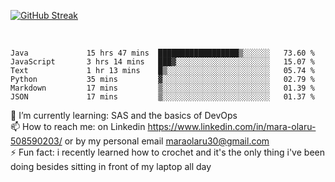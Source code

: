 

[![GitHub Streak](https://streak-stats.demolab.com?user=MaraxD&theme=tokyonight)](https://git.io/streak-stats)
 
 
 <br/>

<!--START_SECTION:waka-->

```text
Java             15 hrs 47 mins  ██████████████████▒░░░░░░   73.60 %
JavaScript       3 hrs 14 mins   ███▓░░░░░░░░░░░░░░░░░░░░░   15.07 %
Text             1 hr 13 mins    █▒░░░░░░░░░░░░░░░░░░░░░░░   05.74 %
Python           35 mins         ▓░░░░░░░░░░░░░░░░░░░░░░░░   02.79 %
Markdown         17 mins         ▒░░░░░░░░░░░░░░░░░░░░░░░░   01.39 %
JSON             17 mins         ▒░░░░░░░░░░░░░░░░░░░░░░░░   01.37 %
```

<!--END_SECTION:waka-->
<!--[![willianrod's wakatime stats](https://github-readme-stats.vercel.app/api/wakatime?username=MaraxD)](https://github.com/anuraghazra/github-readme-stats)-->

🌱 I’m currently learning: SAS and the basics of DevOps<br/>
📫 How to reach me: on Linkedin https://www.linkedin.com/in/mara-olaru-508590203/ or by my personal email maraolaru30@gmail.com <br/>
⚡ Fun fact: i recently learned how to crochet and it's the only thing i've been doing besides sitting in front of my laptop all day <br/>
 
